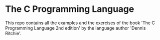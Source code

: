 # The C Programming Language

This repo contains all the examples and the exercises of the book 'The C Programming Language 2nd edition' by the language author 'Dennis Ritchie'.
